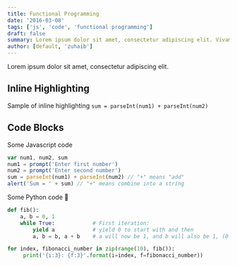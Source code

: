 ```yaml
---
title: Functional Programming
date: '2016-03-08'
tags: ['js', 'code', 'functional programming']
draft: false
summary: Lorem ipsum dolor sit amet, consectetur adipiscing elit. Vivamus bibendum, nibh vitae pellentesque imperdiet, massa est iaculis augue, et mattis ante odio posuere velit. Suspendisse elementum ipsum augue, quis eleifend libero aliquet in.
author: [default, 'zuhaib']
---
```


Lorem ipsum dolor sit amet, consectetur adipiscing elit.

## Inline Highlighting

Sample of inline highlighting `sum = parseInt(num1) + parseInt(num2)`

## Code Blocks

Some Javascript code

```javascript
var num1, num2, sum
num1 = prompt('Enter first number')
num2 = prompt('Enter second number')
sum = parseInt(num1) + parseInt(num2) // "+" means "add"
alert('Sum = ' + sum) // "+" means combine into a string
```

Some Python code 🐍

```python
def fib():
    a, b = 0, 1
    while True:            # First iteration:
        yield a            # yield 0 to start with and then
        a, b = b, a + b    # a will now be 1, and b will also be 1, (0 + 1)

for index, fibonacci_number in zip(range(10), fib()):
     print('{i:3}: {f:3}'.format(i=index, f=fibonacci_number))
```
